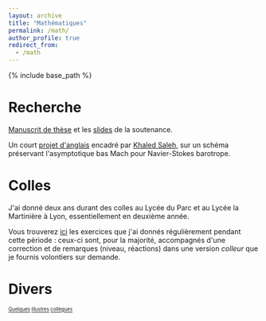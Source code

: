 ```yaml
---
layout: archive
title: "Mathématiques"
permalink: /math/
author_profile: true
redirect_from:
  - /math
---
```


{% include base_path %}

Recherche
======

[Manuscrit de thèse](https://strantien.github.io/files/manuscrit.pdf) et les [slides](https://strantien.github.io/files/slidesSoutenance.pdf) de la soutenance.

Un court [projet d'anglais](https://strantien.github.io/files/tran_tien_rapport.pdf) encadré par [Khaled Saleh](http://math.univ-lyon1.fr/~saleh/), sur un schéma préservant l'asymptotique bas Mach pour Navier-Stokes barotrope.


Colles
======

J'ai donné deux ans durant des colles au Lycée du Parc et au Lycée la Martinière à Lyon, essentiellement en deuxième année.

Vous trouverez [ici](https://strantien.github.io/files/exos.pdf) les exercices que j'ai donnés régulièrement pendant cette période : ceux-ci sont, pour la majorité, accompagnés d'une correction et de remarques (niveau, réactions) dans une version *colleur* que je fournis volontiers sur demande.


Divers
======

<sup><sub>[Quelques](https://perso.eleves.ens-rennes.fr/people/thibault.modeste/) [illustres](http://math.univ-lyon1.fr/~maucourt) [collègues](http://math.univ-lyon1.fr/~dumas)</sup></sub>

<!--Je mets aussi un lien vers un excellent texte de Patrick Sargos sur <a href="http://math.univ-lyon1.fr/~trantien/public/enseigner-maths.pdf">l'enseignement des maths à l'université.</a>.-->